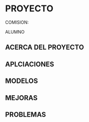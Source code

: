 # PROYECTO          


COMISION:


ALUMNO


##  ACERCA DEL PROYECTO


## APLCIACIONES


## MODELOS

## MEJORAS 

## PROBLEMAS